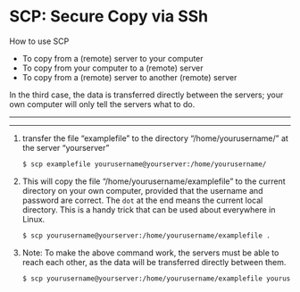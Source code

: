 # SCP: Secure Copy via SSh

How to use SCP

- To copy from a (remote) server to your computer
- To copy from your computer to a (remote) server
- To copy from a (remote) server to another (remote) server

In the third case, the data is transferred directly between the servers; your own computer will only tell the servers what to do.

---
---

1. transfer the file “examplefile” to the directory “/home/yourusername/” at the server “yourserver” 

    ```bash
    $ scp examplefile yourusername@yourserver:/home/yourusername/
    ```

2. This will copy the file “/home/yourusername/examplefile” to the current directory on your own computer, provided that the username and password are correct. The `dot` at the end means the current local directory. This is a handy trick that can be used about everywhere in Linux. 
        
    ```bash
    $ scp yourusername@yourserver:/home/yourusername/examplefile .
    ```

3. Note: To make the above command work, the servers must be able to reach each other, as the data will be transferred directly between them.

    ```bash
    $ scp yourusername@yourserver:/home/yourusername/examplefile yourusername2@yourserver2:/home/yourusername2/
    ```

    